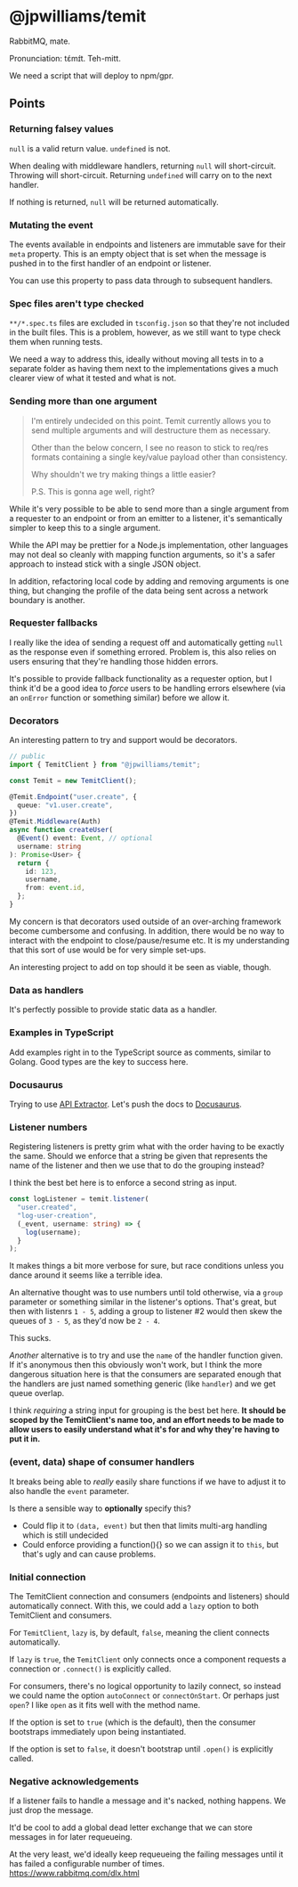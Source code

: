 # @jpwilliams/temit

RabbitMQ, mate.

Pronunciation: tɛ́mɪ́t. Teh-mitt.

We need a script that will deploy to npm/gpr.

## Points

### Returning falsey values

`null` is a valid return value. `undefined` is not.

When dealing with middleware handlers, returning `null` will short-circuit. Throwing will short-circuit. Returning `undefined` will carry on to the next handler.

If nothing is returned, `null` will be returned automatically.

### Mutating the event

The events available in endpoints and listeners are immutable save for their `meta` property. This is an empty object that is set when the message is pushed in to the first handler of an endpoint or listener.

You can use this property to pass data through to subsequent handlers.

### Spec files aren't type checked

`**/*.spec.ts` files are excluded in `tsconfig.json` so that they're not included in the built files. This is a problem, however, as we still want to type check them when running tests.

We need a way to address this, ideally without moving all tests in to a separate folder as having them next to the implementations gives a much clearer view of what it tested and what is not.

### Sending more than one argument

> I'm entirely undecided on this point. Temit currently allows you to send multiple arguments and will destructure them as necessary.
>
> Other than the below concern, I see no reason to stick to req/res formats containing a single key/value payload other than consistency.
>
> Why shouldn't we try making things a little easier?
>
> P.S. This is gonna age well, right?

While it's very possible to be able to send more than a single argument from a requester to an endpoint or from an emitter to a listener, it's semantically simpler to keep this to a single argument.

While the API may be prettier for a Node.js implementation, other languages may not deal so cleanly with mapping function arguments, so it's a safer approach to instead stick with a single JSON object.

In addition, refactoring local code by adding and removing arguments is one thing, but changing the profile of the data being sent across a network boundary is another.

### Requester fallbacks

I really like the idea of sending a request off and automatically getting `null` as the response even if something errored. Problem is, this also relies on users ensuring that they're handling those hidden errors.

It's possible to provide fallback functionality as a requester option, but I think it'd be a good idea to _force_ users to be handling errors elsewhere (via an `onError` function or something similar) before we allow it.

### Decorators

An interesting pattern to try and support would be decorators.

```ts
// public
import { TemitClient } from "@jpwilliams/temit";

const Temit = new TemitClient();

@Temit.Endpoint("user.create", {
  queue: "v1.user.create",
})
@Temit.Middleware(Auth)
async function createUser(
  @Event() event: Event, // optional
  username: string
): Promise<User> {
  return {
    id: 123,
    username,
    from: event.id,
  };
}
```

My concern is that decorators used outside of an over-arching framework become cumbersome and confusing. In addition, there would be no way to interact with the endpoint to close/pause/resume etc. It is my understanding that this sort of use would be for very simple set-ups.

An interesting project to add on top should it be seen as viable, though.

### Data as handlers

It's perfectly possible to provide static data as a handler.

### Examples in TypeScript

Add examples right in to the TypeScript source as comments, similar to Golang. Good types are the key to success here.

### Docusaurus

Trying to use [API Extractor](https://api-extractor.com/). Let's push the docs to [Docusaurus](https://docusaurus.io).

### Listener numbers

Registering listeners is pretty grim what with the order having to be exactly the same. Should we enforce that a string be given that represents the name of the listener and then we use that to do the grouping instead?

I think the best bet here is to enforce a second string as input.

```typescript
const logListener = temit.listener(
  "user.created",
  "log-user-creation",
  (_event, username: string) => {
    log(username);
  }
);
```

It makes things a bit more verbose for sure, but race conditions unless you dance around it seems like a terrible idea.

An alternative thought was to use numbers until told otherwise, via a `group` parameter or something similar in the listener's options. That's great, but then with listenrs `1 - 5`, adding a group to listener #2 would then skew the queues of `3 - 5`, as they'd now be `2 - 4`.

This sucks.

_Another_ alternative is to try and use the `name` of the handler function given. If it's anonymous then this obviously won't work, but I think the more dangerous situation here is that the consumers are separated enough that the handlers are just named something generic (like `handler`) and we get queue overlap.

I think _requiring_ a string input for grouping is the best bet here. **It should be scoped by the TemitClient's name too, and an effort needs to be made to allow users to easily understand what it's for and why they're having to put it in.**

### (event, data) shape of consumer handlers

It breaks being able to _really_ easily share functions if we have to adjust it to also handle the `event` parameter.

Is there a sensible way to **optionally** specify this?

- Could flip it to `(data, event)` but then that limits multi-arg handling which is still undecided
- Could enforce providing a function(){} so we can assign it to `this`, but that's ugly and can cause problems.

### Initial connection

The TemitClient connection and consumers (endpoints and listeners) should automatically connect. With this, we could add a `lazy` option to both TemitClient and consumers.

For `TemitClient`, `lazy` is, by default, `false`, meaning the client connects automatically.

If `lazy` is `true`, the `TemitClient` only connects once a component requests a connection or `.connect()` is explicitly called.

For consumers, there's no logical opportunity to lazily connect, so instead we could name the option `autoConnect` or `connectOnStart`. Or perhaps just `open`? I like `open` as it fits well with the method name.

If the option is set to `true` (which is the default), then the consumer bootstraps immediately upon being instantiated.

If the option is set to `false`, it doesn't bootstrap until `.open()` is explicitly called.

### Negative acknowledgements

If a listener fails to handle a message and it's nacked, nothing happens. We just drop the message.

It'd be cool to add a global dead letter exchange that we can store messages in for later requeueing.

At the very least, we'd ideally keep requeueing the failing messages until it has failed a configurable number of times. https://www.rabbitmq.com/dlx.html
